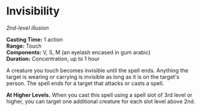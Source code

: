 # Invisibility 
_2nd-level illusion_ 

**Casting Time:** 1 action    
**Range:** Touch    
**Components:** V, S, M (an eyelash encased in gum arabic)    
**Duration:** Concentration, up to 1 hour 

A creature you touch becomes invisible until the spell ends. Anything the target is wearing or carrying is invisible as long as it is on the target's person. The spell ends for a target that attacks or casts a spell. 

**At Higher Levels.** When you cast this spell using a spell slot of 3rd level or higher, you can target one additional creature for each slot level above 2nd. 
